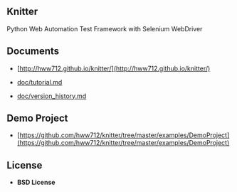 Knitter
--------------------------------------------

Python Web Automation Test Framework with Selenium WebDriver


Documents
--------------------------------------------

+ [http://hww712.github.io/knitter/](http://hww712.github.io/knitter/)

+ [doc/tutorial.md](https://github.com/hww712/Knitter/blob/master/doc/tutorial.md)

+ [doc/version_history.md](https://github.com/hww712/Knitter/blob/master/doc/version_history.md)



Demo Project
--------------------------------------------

+ [https://github.com/hww712/knitter/tree/master/examples/DemoProject](https://github.com/hww712/knitter/tree/master/examples/DemoProject)


License
--------------------------------------------

+ **BSD License**








